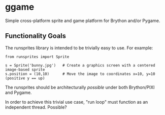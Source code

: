 # ggame
Simple cross-platform sprite and game platform for Brython and/or Pygame.

## Functionality Goals

The runsprites library is intended to be trivially easy to use. For example:

    from runsprites import Sprite
    
    s = Sprite('bunny.jpg')   # Create a graphics screen with a centered image-based sprite
    s.position = (10,10)      # Move the image to coordinates x=10, y=10 (positive y == up)

The runsprites should be architecturally *possible* under both Brython/PIXI and Pygame.

In order to achieve this trivial use case, "run loop" must function as an independent thread. Possible?
